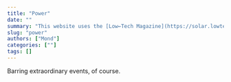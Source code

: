 ```yaml
---
title: "Power"
date: ""
summary: "This website uses the [Low←Tech Magazine](https://solar.lowtechmagazine.com/2018/09/how-to-build-a-low-tech-website/)'s [Hugo](https://gohugo.io/) theme. Unlike the low←tech magazine's website, it is not (yet?) at risk of going offline due to prolonged periods of bad weather."
slug: "power"
authors: ["Mond"]
categories: [""]
tags: []
---
```


Barring extraordinary events, of course.
